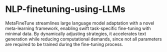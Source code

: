 # NLP-finetuning-using-LLMs
MetaFineTune streamlines large language model adaptation with a novel meta-learning framework, enabling swift task-specific fine-tuning with minimal data. By dynamically adjusting strategies, it accelerates text generation while reducing computational demands, since not all parameters are required to be trained during the fine-tuning process.
